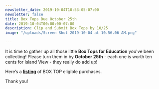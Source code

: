 ```yaml
---
newsletter_date: 2019-10-04T10:53:05-07:00
newsletter: false
title: Box Tops Due October 25th
date: 2019-10-04T00:00:00-07:00
description: Clip and Submit Box Tops by 10/25
image: "/uploads/Screen Shot 2019-10-04 at 10.56.06 AM.png"

---
```

It is time to gather up all those little **Box Tops for Education** you've been collecting!  Please turn them in by **October 25th** - each one is worth ten cents for Island View - they really do add up!

Here’s a [**listing**](https://www.boxtops4education.com/Participating-Products-Page "Box Top eligible items") of BOX TOP eligible purchases.

Thank you!